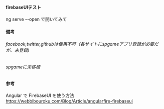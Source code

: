#### firebaseUIテスト  
ng serve --open
で開いてみて
#### 備考　　
###### facebook,twitter,githubは使用不可（各サイトにspgameアプリ登録が必要だが、未登録)  
###### spgameに未移植  
#### 参考  
Angular で FirebaseUI を使う方法  
<https://webbibouroku.com/Blog/Article/angularfire-firebaseui>

